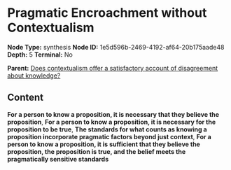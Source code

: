 # Pragmatic Encroachment without Contextualism

**Node Type:** synthesis
**Node ID:** 1e5d596b-2469-4192-af64-20b175aade48
**Depth:** 5
**Terminal:** No

**Parent:** [Does contextualism offer a satisfactory account of disagreement about knowledge?](does-contextualism-offer-a-satisfactory-account-of-disagreement-about-knowledge-antithesis-7d6b0f01-dfdb-4f06-9046-c2cc84ecb1f1.md)

## Content

**For a person to know a proposition, it is necessary that they believe the proposition**, **For a person to know a proposition, it is necessary for the proposition to be true**, **The standards for what counts as knowing a proposition incorporate pragmatic factors beyond just context**, **For a person to know a proposition, it is sufficient that they believe the proposition, the proposition is true, and the belief meets the pragmatically sensitive standards**
